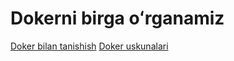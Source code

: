 # Dokerni birga oʻrganamiz

[Doker bilan tanishish](/get_started/index.md)
[Doker uskunalari](/product_manuals/index.md)
